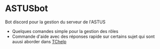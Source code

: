 # ASTUSbot

Bot discord pour la gestion du serveur de l'ASTUS  

 - Quelques comandes simple pour la gestion des rôles  
 - Commande d'aide avec des réponses rapide sur certains sujet qui sont auusi aborder dans [TChelp](https://github.com/TCastus/TChelp) 
